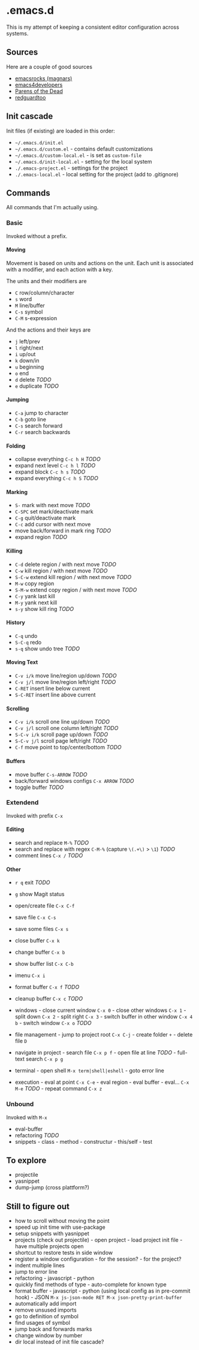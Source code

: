 # .emacs.d

This is my attempt of keeping a consistent editor configuration across systems.

## Sources

Here are a couple of good sources

- [emacsrocks (magnars)](https://github.com/magnars/.emacs.d/)
- [emacs4developers](https://github.com/pierre-lecocq/emacs.d)
- [Parens of the Dead](https://www.parens-of-the-dead.com/)
- [redguardtoo](https://github.com/redguardtoo/Emacs.d)

## Init cascade

Init files (if existing) are loaded in this order:

- `~/.emacs.d/init.el`
- `~/.emacs.d/custom.el` - contains default customizations
- `~/.emacs.d/custom-local.el` - is set as `custom-file`
- `~/.emacs.d/init-local.el` - setting for the local system
- `./.emacs-project.el` - settings for the project
- `./.emacs-local.el` - local setting for the project (add to .gitignore)


## Commands

All commands that I'm actually using.

### Basic

Invoked without a prefix.

#### Moving

Movement is based on units and actions on the unit. Each unit is associated with a modifier, and each action with a key.

The units and their modifiers are
- `C` row/column/character
- `s` word
- `M` line/buffer
- `C-s` symbol
- `C-M` s-expression

And the actions and their keys are
- `j` left/prev
- `l` right/next
- `i` up/out
- `k` down/in
- `u` beginning
- `o` end
- `d` delete *TODO*
- `e` duplicate *TODO*

#### Jumping

- `C-a` jump to character
- `C-b` goto line
- `C-s` search forward
- `C-r` search backwards

#### Folding

- collapse everything `C-c h H` *TODO*
- expand next level `C-c h l` *TODO*
- expand block `C-c h s` *TODO*
- expand everything `C-c h S` *TODO*

#### Marking

- `S-` mark with next move *TODO*
- `C-SPC` set mark/deactivate mark
- `C-g` quit/deactivate mark
- `C-c` add cursor with next move
- move back/forward in mark ring *TODO*
- expand region *TODO*

#### Killing

- `C-d` delete region / with next move *TODO*
- `C-w` kill region / with next move *TODO*
- `S-C-w` extend kill region / with next move *TODO*
- `M-w` copy region
- `S-M-w` extend copy region / with next move *TODO*
- `C-y` yank last kill
- `M-y` yank next kill
- `s-y` show kill ring *TODO*

#### History

- `C-q` undo
- `S-C-q` redo
- `s-q` show undo tree *TODO*

#### Moving Text

- `C-v i/k` move line/region up/down *TODO*
- `C-v j/l` move line/region left/right *TODO*
- `C-RET` insert line below current
- `S-C-RET` insert line above current

#### Scrolling

- `C-v i/k` scroll one line up/down *TODO*
- `C-v j/l` scroll one column left/right *TODO*
- `S-C-v i/k` scroll page up/down *TODO*
- `S-C-v j/l` scroll page left/right *TODO*
- `C-f` move point to top/center/bottom *TODO*

#### Buffers

- move buffer `C-s-ARROW` *TODO*
- back/forward windows configs `C-x ARROW` *TODO*
- toggle buffer *TODO*

### Extendend

Invoked with prefix `C-x`


#### Editing

- search and replace `M-%` *TODO*
- search and replace with regex `C-M-%` (capture `\(.+\)` > `\1`) *TODO*
- comment lines `C-x /` *TODO*

#### Other

- `r q` exit *TODO*
- `g` show Magit status
- open/create file `C-x C-f`
- save file `C-x C-s`
- save some files `C-x s`
- close buffer `C-x k`
- change buffer `C-x b`
- show buffer list `C-x C-b`
- imenu `C-x i`
- format buffer `C-x f` *TODO*
- cleanup buffer `C-x c` *TODO*

- windows
		- close current window `C-x 0`
		- close other windows `C-x 1`
		- split down `C-x 2`
		- split right `C-x 3`
		- switch buffer in other window `C-x 4 b`
		- switch window `C-x o` *TODO*
- file management
		- jump to project root `C-x C-j`
		- create folder `+`
		- delete file `D`
- navigate in project
		- search file `C-x p f`
		- open file at line *TODO*
		- full-text search `C-x p g`
- terminal
		- open shell `M-x term|shell|eshell`
		- goto error line
- execution
		- eval at point `C-x C-e`
		- eval region
		- eval buffer
		- eval... `C-x M-e` *TODO*
		- repeat command `C-x z`

### Unbound

Invoked with `M-x`

- eval-buffer
- refactoring *TODO*
- snippets
		- class
		- method
		- constructur
		- this/self
		- test



## To explore

- projectile
- yasnippet
- dump-jump (cross plattform?)

## Still to figure out

- how to scroll without moving the point
- speed up init time with use-package
- setup snippets with yasnippet
- projects (check out projectile)
		- open project
		- load project init file
		- have multiple projects open
- shortcut to restore tests in side window
- register a window configuration
		- for the session?
		- for the project?
- indent multiple lines
- jump to error line
- refactoring
		- javascript
		- python
- quickly find methods of type
		- auto-complete for known type
- format buffer
		- javascript
		- python (using local config as in pre-commit hook)
		- JSON `M-x js-json-mode RET M-x json-pretty-print-buffer`
- automatically add import
- remove unsused imports
- go to definition of symbol
- find usages of symbol
- jump back and forwards marks
- change window by number
- dir local instead of init file cascade?
